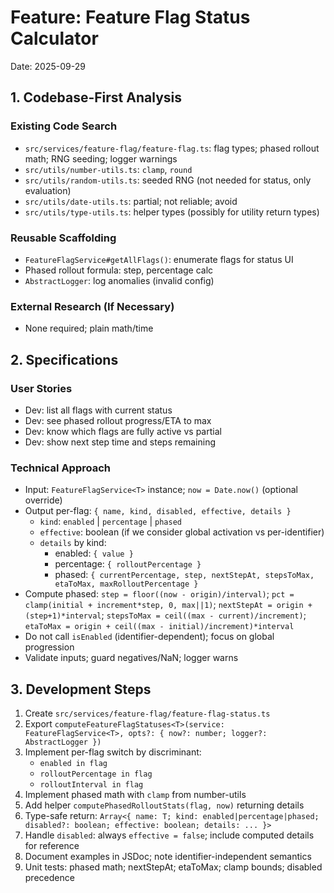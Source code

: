 # Feature: Feature Flag Status Calculator

Date: 2025-09-29

## 1. Codebase-First Analysis

### Existing Code Search

- `src/services/feature-flag/feature-flag.ts`: flag types; phased rollout math; RNG seeding; logger warnings
- `src/utils/number-utils.ts`: `clamp`, `round`
- `src/utils/random-utils.ts`: seeded RNG (not needed for status, only evaluation)
- `src/utils/date-utils.ts`: partial; not reliable; avoid
- `src/utils/type-utils.ts`: helper types (possibly for utility return types)

### Reusable Scaffolding

- `FeatureFlagService#getAllFlags()`: enumerate flags for status UI
- Phased rollout formula: step, percentage calc
- `AbstractLogger`: log anomalies (invalid config)

### External Research (If Necessary)

- None required; plain math/time

## 2. Specifications

### User Stories

- Dev: list all flags with current status
- Dev: see phased rollout progress/ETA to max
- Dev: know which flags are fully active vs partial
- Dev: show next step time and steps remaining

### Technical Approach

- Input: `FeatureFlagService<T>` instance; `now = Date.now()` (optional override)
- Output per-flag: `{ name, kind, disabled, effective, details }`
  - `kind`: `enabled` | `percentage` | `phased`
  - `effective`: boolean (if we consider global activation vs per-identifier)
  - `details` by kind:
    - enabled: `{ value }`
    - percentage: `{ rolloutPercentage }`
    - phased: `{ currentPercentage, step, nextStepAt, stepsToMax, etaToMax, maxRolloutPercentage }`
- Compute phased: `step = floor((now - origin)/interval)`; `pct = clamp(initial + increment*step, 0, max||1)`; `nextStepAt = origin + (step+1)*interval`; `stepsToMax = ceil((max - current)/increment)`; `etaToMax = origin + ceil((max - initial)/increment)*interval`
- Do not call `isEnabled` (identifier-dependent); focus on global progression
- Validate inputs; guard negatives/NaN; logger warns

## 3. Development Steps

1. Create `src/services/feature-flag/feature-flag-status.ts`
2. Export `computeFeatureFlagStatuses<T>(service: FeatureFlagService<T>, opts?: { now?: number; logger?: AbstractLogger })`
3. Implement per-flag switch by discriminant:
   - `enabled in flag`
   - `rolloutPercentage in flag`
   - `rolloutInterval in flag`
4. Implement phased math with `clamp` from number-utils
5. Add helper `computePhasedRolloutStats(flag, now)` returning details
6. Type-safe return: `Array<{ name: T; kind: enabled|percentage|phased; disabled?: boolean; effective: boolean; details: ... }>`
7. Handle `disabled`: always `effective = false`; include computed details for reference
8. Document examples in JSDoc; note identifier-independent semantics
9. Unit tests: phased math; nextStepAt; etaToMax; clamp bounds; disabled precedence
